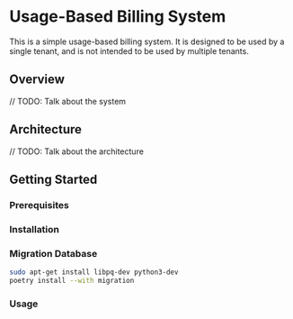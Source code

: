 # Usage-Based Billing System

This is a simple usage-based billing system. It is designed to be used by a single tenant, and is not intended to be
used by multiple tenants.

## Overview

// TODO: Talk about the system

## Architecture

// TODO: Talk about the architecture

## Getting Started

### Prerequisites

### Installation

### Migration Database

```bash
sudo apt-get install libpq-dev python3-dev
poetry install --with migration
```

### Usage

